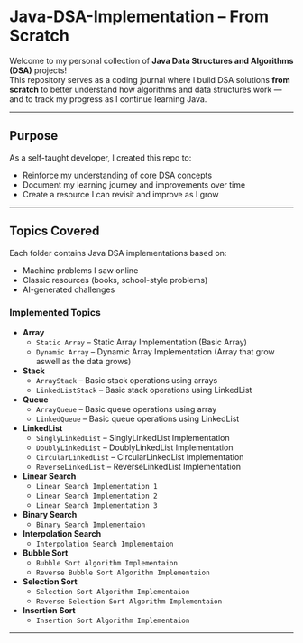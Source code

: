 # Java-DSA-Implementation – From Scratch

Welcome to my personal collection of **Java Data Structures and Algorithms (DSA)** projects!  
This repository serves as a coding journal where I build DSA solutions **from scratch** to better understand how algorithms and data structures work — and to track my progress as I continue learning Java.

---

## Purpose

As a self-taught developer, I created this repo to:

- Reinforce my understanding of core DSA concepts
- Document my learning journey and improvements over time
- Create a resource I can revisit and improve as I grow

---

## Topics Covered

Each folder contains Java DSA implementations based on:
- Machine problems I saw online
- Classic resources (books, school-style problems)
- AI-generated challenges

### Implemented Topics
- **Array**
  - `Static Array` – Static Array Implementation (Basic Array)
  - `Dynamic Array` – Dynamic Array Implementation (Array that grow aswell as the data grows)
- **Stack**
  - `ArrayStack` – Basic stack operations using arrays
  - `LinkedListStack` – Basic stack operations using LinkedList
- **Queue**
  - `ArrayQueue` – Basic queue operations using array
  - `LinkedQueue` – Basic queue operations using LinkedList
- **LinkedList**
  - `SinglyLinkedList` – SinglyLinkedList Implementation
  - `DoublyLinkedList` – DoublyLinkedList Implementation
  - `CircularLinkedList` – CircularLinkedList Implementation
  - `ReverseLinkedList` – ReverseLinkedList Implementation
- **Linear Search**
  - `Linear Search Implementation 1`
  - `Linear Search Implementation 2`
  - `Linear Search Implementation 3`
- **Binary Search**
  - `Binary Search Implementaion`
- **Interpolation Search**
  - `Interpolation Search Implementaion`
- **Bubble Sort**
  - `Bubble Sort Algorithm Implementaion`
  - `Reverse Bubble Sort Algorithm Implementaion`
- **Selection Sort**
  - `Selection Sort Algorithm Implementaion`
  - `Reverse Selection Sort Algorithm Implementaion`
- **Insertion Sort**
  - `Insertion Sort Algorithm Implementaion`
---
